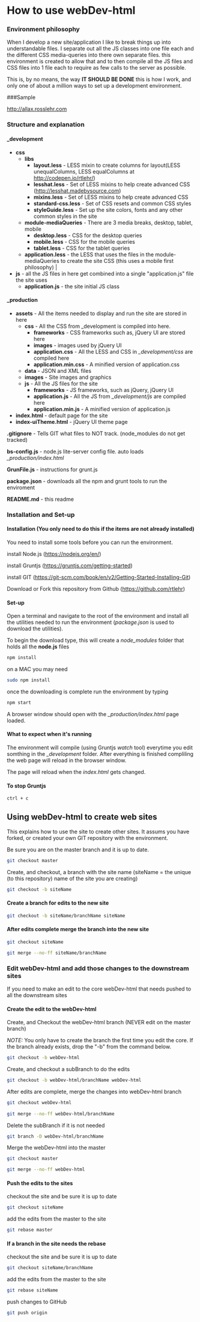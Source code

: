 # How to use webDev-html

### Environment philosophy

When I develop a new site/application I like to break things up into understandable files.  I separate out all the JS classes into one file each and the different CSS media-queries into there own separate files. this environment is created to allow that and to then compile all the JS files and CSS files into 1 file each to require as few calls to the server as possible.

This is, by no means, the way **IT SHOULD BE DONE** this is how I work, and only one of about a million ways to set up a development environment.

###Sample

http://allax.rosslehr.com

### Structure and explanation 

#### _development
 - **css**
   - **libs**
     - **layout.less** - LESS mixin to create columns for layout(LESS unequalColumns, LESS equalColumns at http://codepen.io/rtlehr/)
     - **lesshat.less** - Set of LESS mixins to help create advanced CSS (http://lesshat.madebysource.com)
     - **mixins.less** - Set of LESS mixins to help create advanced CSS
     - **standard-css.less** - Set of CSS resets and common CSS styles
     - **styleGuide.less** - Set up the site colors, fonts and any other common styles in the site
   - **module-mediaQueries** - There are 3 media breaks, desktop, tablet, mobile
     - **desktop.less** - CSS for the desktop queries
     - **mobile.less** - CSS for the mobile queries
     - **tablet.less** - CSS for the tablet queries
   - **application.less** - the LESS that uses the files in the module-mediaQueries to create the site CSS (this uses a mobile first philosophy)
|
 - **js** - all the JS files in here get combined into a single "application.js" file the site uses
   - **application.js** - the site initial JS class

#### _production
- **assets** - All the items needed to display and run the site are stored in here
  - **css** - All the CSS from _development is compiled into here.
    - **frameworks** - CSS frameworks such as, jQuery UI are stored here
    - **images** - images used by jQuery UI
    - **application.css** - All the LESS and CSS in *_development/css* are compiled here
    - **application.min.css** - A minified version of application.css
  - **data** - JSON and XML files
  - **images** - Site images and graphics
  - **js** - All the JS files for the site 
    - **frameworks** - JS frameworks, such as jQuery, jQuery UI
    - **application.js** - All the JS from *_development/js* are compiled here
    - **application.min.js** - A minified version of application.js
- **index.html** - default page for the site
- **index-uiTheme.html** - jQuery UI theme page 

**.gitignore** - Tells GIT what files to NOT track.  (node_modules do not get tracked)

**bs-config.js** - node.js lite-server config file.  auto loads *_production/index.html*

**GrunFile.js** - instructions for grunt.js

**package.json** - downloads all the npm and grunt tools to run the enviroment

**README.md** - this readme

### Installation and Set-up

#### Installation (You only need to do this if the items are not already installed)

You need to install some tools before you can run the environment.

install Node.js (https://nodejs.org/en/)

install Gruntjs (https://gruntjs.com/getting-started)

install GIT (https://git-scm.com/book/en/v2/Getting-Started-Installing-Git)

Download or Fork this repository from Github (https://github.com/rtlehr)

#### Set-up

Open a terminal and navigate to the root of the environment and install all the utilities needed to run the environment (*package.json* is used to download the utilities).

To begin the download type, this will create a *node_modules* folder that holds all the **node.js** files

```sh
npm install
```

on a MAC you may need 

```sh
sudo npm install
```

once the downloading is complete run the environment by typing

```sh
npm start
```

A browser window should open with the *_production/index.html* page loaded.

#### What to expect when it's running

The environment will compile (using Gruntjs *watch* tool) everytime you edit somthing in the *_development* folder.  After everything is finished compliling the web page will reload in the browser window.

The page will reload when the *index.html* gets changed.

#### To stop Gruntjs

```sh
ctrl + c
```

## Using webDev-html to create web sites

This explains how to use the site to create other sites.  It assums you have forked, or created your own GIT repository with the environment. 

Be sure you are on the master branch and it is up to date.

```sh
git checkout master
```

Create, and checkout, a branch with the site name (siteName = the unique (to this repository) name of the site you are creating)

```sh
git checkout -b siteName
```

#### Create a branch for edits to the new site

```sh
git checkout -b siteName/branchName siteName
```

#### After edits complete merge the branch into the new site

```sh
git checkout siteName

git merge --no-ff siteName/branchName
```

### Edit webDev-html and add those changes to the downstream sites
If you need to make an edit to the core webDev-html that needs pushed to all the downstream sites

#### Create the edit to the webDev-html

Create, and Checkout the webDev-html branch (NEVER edit on the master branch)

*NOTE:* You only have to create the branch the first time you edit the core.  If the branch already exists, drop the "-b" from the command below.

```sh
git checkout -b webDev-html
```

Create, and checkout a subBranch to do the edits

```sh
git checkout -b webDev-html/branchName webDev-html
```

After edits are complete, merge the changes into webDev-html branch

```sh
git checkout webDev-html
 
git merge --no-ff webDev-html/branchName
```
Delete the subBranch if it is not needed

```sh
git branch -D webDev-html/branchName 
```

Merge the webDev-html into the master

```sh
git checkout master

git merge --no-ff webDev-html
```

#### Push the edits to the sites

checkout the site and be sure it is up to date

```sh
git checkout siteName
```

add the edits from the master to the site

```sh
git rebase master
```

#### If a branch in the site needs the rebase

checkout the site and be sure it is up to date

```sh
git checkout siteName/branchName
```

add the edits from the master to the site

```sh
git rebase siteName
```

push changes to GitHub

```sh
git push origin
```